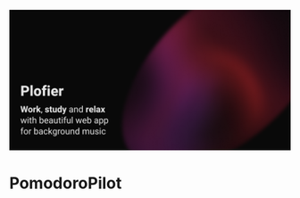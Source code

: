 <a href="https://boxradio.net/" _target="blank"><img src="./public/github_1280-640.png" /></a>
# PomodoroPilot
